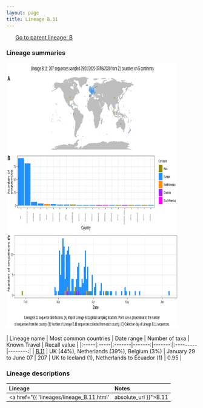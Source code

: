 ```yaml
---
layout: page
title: Lineage B.11
---
```




<p>
<ul class="actions small">
	 <a href="{{ 'lineages/lineage_B.html' | absolute_url }}" class="button special fit">Go to parent lineage: B</a>
</ul>
</p>
<h3> Lineage summaries</h3>

<img src="../assets/images/B.11.svg" alt="B.11 lineage summary figure" width="90%" height="700px" />


| Lineage name | Most common countries | Date range | Number of taxa | Known Travel | Recall value |
|:-----|:-----|:-------|-------:|-------:|:---------|--------:|
| <a href="{{ 'lineages/lineage_B.11.html' | absolute_url }}">B.11</a> | UK (44%), Netherlands (39%), Belgium (3%) | January 29 to June 07 | 207 | UK to Iceland (1), Netherlands to Ecuador (1) | 0.95 |

<h3>Lineage descriptions</h3>

| Lineage | Notes |
|:-----|:-----|
| <a href="{{ 'lineages/lineage_B.11.html' | absolute_url }}">B.11</a> | European lineage with sequences from the Netherlands, UK, Austria, Slovakia  |

